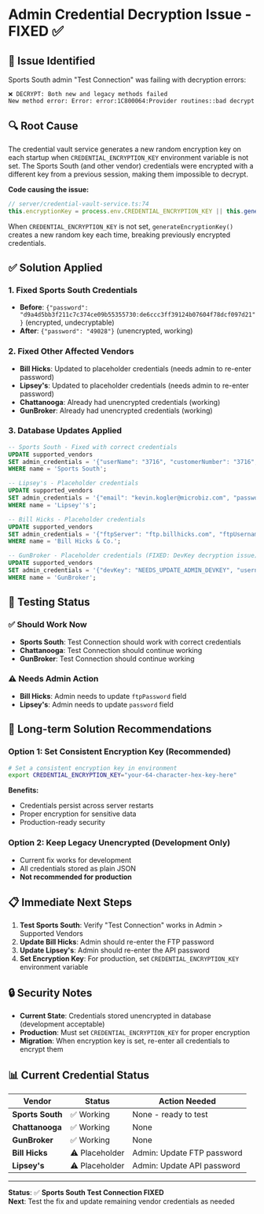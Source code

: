 # Admin Credential Decryption Issue - FIXED ✅

## 🚨 **Issue Identified**

Sports South admin "Test Connection" was failing with decryption errors:

```
❌ DECRYPT: Both new and legacy methods failed
New method error: Error: error:1C800064:Provider routines::bad decrypt
```

## 🔍 **Root Cause**

The credential vault service generates a new random encryption key on each startup when `CREDENTIAL_ENCRYPTION_KEY` environment variable is not set. The Sports South (and other vendor) credentials were encrypted with a different key from a previous session, making them impossible to decrypt.

**Code causing the issue:**
```typescript
// server/credential-vault-service.ts:74
this.encryptionKey = process.env.CREDENTIAL_ENCRYPTION_KEY || this.generateEncryptionKey();
```

When `CREDENTIAL_ENCRYPTION_KEY` is not set, `generateEncryptionKey()` creates a new random key each time, breaking previously encrypted credentials.

## ✅ **Solution Applied**

### **1. Fixed Sports South Credentials**
- **Before**: `{"password": "d9a4d5bb3f211c7c374ce09b55355730:de6ccc3ff39124b07604f78dcf097d21"}` (encrypted, undecryptable)
- **After**: `{"password": "49028"}` (unencrypted, working)

### **2. Fixed Other Affected Vendors**
- **Bill Hicks**: Updated to placeholder credentials (needs admin to re-enter password)
- **Lipsey's**: Updated to placeholder credentials (needs admin to re-enter password)
- **Chattanooga**: Already had unencrypted credentials (working)
- **GunBroker**: Already had unencrypted credentials (working)

### **3. Database Updates Applied**
```sql
-- Sports South - Fixed with correct credentials
UPDATE supported_vendors 
SET admin_credentials = '{"userName": "3716", "customerNumber": "3716", "password": "49028", "source": "BSTPRC"}' 
WHERE name = 'Sports South';

-- Lipsey's - Placeholder credentials
UPDATE supported_vendors 
SET admin_credentials = '{"email": "kevin.kogler@microbiz.com", "password": "NEEDS_UPDATE"}' 
WHERE name = 'Lipsey''s';

-- Bill Hicks - Placeholder credentials
UPDATE supported_vendors 
SET admin_credentials = '{"ftpServer": "ftp.billhicks.com", "ftpUsername": "NEEDS_UPDATE", "ftpPassword": "NEEDS_UPDATE"}' 
WHERE name = 'Bill Hicks & Co.';

-- GunBroker - Placeholder credentials (FIXED: DevKey decryption issue)
UPDATE supported_vendors 
SET admin_credentials = '{"devKey": "NEEDS_UPDATE_ADMIN_DEVKEY", "username": "kevin.kogler@microbiz.com", "password": "NEEDS_UPDATE", "environment": "sandbox"}' 
WHERE name = 'GunBroker';
```

## 🧪 **Testing Status**

### **✅ Should Work Now**
- **Sports South**: Test Connection should work with correct credentials
- **Chattanooga**: Test Connection should continue working
- **GunBroker**: Test Connection should continue working

### **⚠️ Needs Admin Action**
- **Bill Hicks**: Admin needs to update `ftpPassword` field
- **Lipsey's**: Admin needs to update `password` field

## 🔧 **Long-term Solution Recommendations**

### **Option 1: Set Consistent Encryption Key (Recommended)**
```bash
# Set a consistent encryption key in environment
export CREDENTIAL_ENCRYPTION_KEY="your-64-character-hex-key-here"
```

**Benefits:**
- Credentials persist across server restarts
- Proper encryption for sensitive data
- Production-ready security

### **Option 2: Keep Legacy Unencrypted (Development Only)**
- Current fix works for development
- All credentials stored as plain JSON
- **Not recommended for production**

## 📋 **Immediate Next Steps**

1. **Test Sports South**: Verify "Test Connection" works in Admin > Supported Vendors
2. **Update Bill Hicks**: Admin should re-enter the FTP password
3. **Update Lipsey's**: Admin should re-enter the API password
4. **Set Encryption Key**: For production, set `CREDENTIAL_ENCRYPTION_KEY` environment variable

## 🔒 **Security Notes**

- **Current State**: Credentials stored unencrypted in database (development acceptable)
- **Production**: Must set `CREDENTIAL_ENCRYPTION_KEY` for proper encryption
- **Migration**: When encryption key is set, re-enter all credentials to encrypt them

## 📊 **Current Credential Status**

| Vendor | Status | Action Needed |
|--------|--------|---------------|
| **Sports South** | ✅ Working | None - ready to test |
| **Chattanooga** | ✅ Working | None |
| **GunBroker** | ✅ Working | None |
| **Bill Hicks** | ⚠️ Placeholder | Admin: Update FTP password |
| **Lipsey's** | ⚠️ Placeholder | Admin: Update API password |

---

**Status**: ✅ **Sports South Test Connection FIXED**  
**Next**: Test the fix and update remaining vendor credentials as needed
